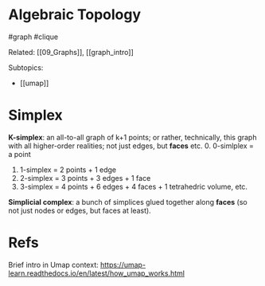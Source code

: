 # Algebraic Topology

#graph #clique

Related: [[09_Graphs]], [[graph_intro]]

Subtopics:
* [[umap]]

# Simplex

**K-simplex**: an all-to-all graph of k+1 points; or rather, technically, this graph with all higher-order realities; not just edges, but **faces** etc.
0. 0-simlplex = a point
1. 1-simplex = 2 points + 1 edge
2. 2-simplex = 3 points + 3 edges + 1 face
3. 3-simplex = 4 points + 6 edges + 4 faces + 1 tetrahedric volume, etc.

**Simplicial complex**: a bunch of simplices glued together along **faces** (so not just nodes or edges, but faces at least).

# Refs

Brief intro in Umap context:
https://umap-learn.readthedocs.io/en/latest/how_umap_works.html